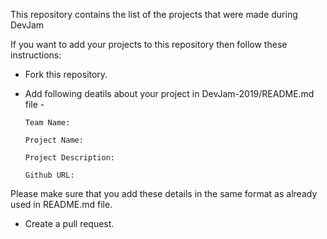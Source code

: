 This repository contains the list of the projects that were made during DevJam

If you want to add your projects to this repository then follow these instructions:

* Fork this repository.
* Add following deatils about your project in DevJam-2019/README.md file -

    <code>Team Name:</code>
    
    <code>Project Name:</code>
    
    <code>Project Description:</code>

    <code>Github URL:</code>
    
Please make sure that you add these details in the same format as already used in README.md file.
* Create a pull request.
